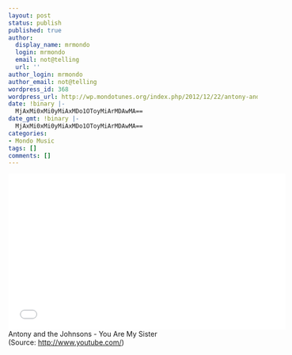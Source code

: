 ```yaml
---
layout: post
status: publish
published: true
author:
  display_name: mrmondo
  login: mrmondo
  email: not@telling
  url: ''
author_login: mrmondo
author_email: not@telling
wordpress_id: 368
wordpress_url: http://wp.mondotunes.org/index.php/2012/12/22/antony-and-the-johnsons-you-are-my-sister/
date: !binary |-
  MjAxMi0xMi0yMiAxMDo1OToyMiArMDAwMA==
date_gmt: !binary |-
  MjAxMi0xMi0yMiAxMDo1OToyMiArMDAwMA==
categories:
- Mondo Music
tags: []
comments: []
---
```

<iframe width="560" height="315" src="//www.youtube.com/embed/paFeCbkWieA" frameborder="0"> </iframe>
Antony and the Johnsons - You Are My Sister
<div class="attribution">(<span>Source:</span> <a href="http://www.youtube.com/">http://www.youtube.com/</a>)</div>
